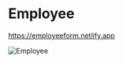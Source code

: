 # Employee
https://employeeform.netlify.app

![Employee](https://user-images.githubusercontent.com/67917734/103307139-0b0cf080-4a18-11eb-99c7-fafd6b695e88.png)
